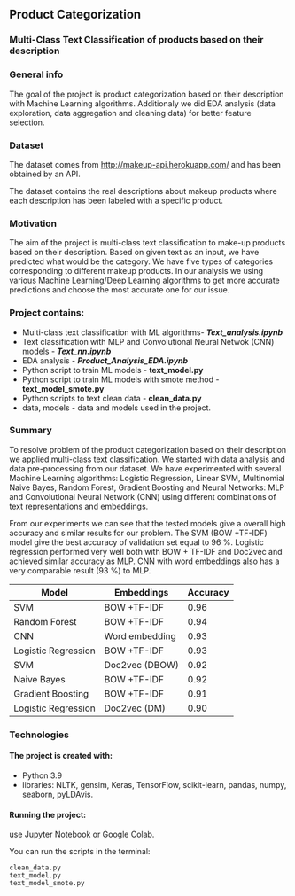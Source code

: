 ## Product Categorization
### Multi-Class Text Classification of products based on their description
 
### General info

The goal of the project is product categorization based on their description with Machine Learning algorithms. Additionaly we did EDA analysis (data exploration, data aggregation and cleaning data) for better feature selection.

### Dataset
The dataset comes from http://makeup-api.herokuapp.com/ and has been obtained by an API.

The dataset contains the real descriptions about makeup products where each description has been labeled with a specific product.

### Motivation

The aim of the project is multi-class text classification to make-up products based on their description. Based on given text as an input, we have predicted what would be the category. We have five types of categories corresponding to different makeup products. In our analysis we using various Machine Learning/Deep Learning algorithms to get more accurate predictions and choose the most accurate one for our issue. 

### Project contains:
* Multi-class text classification with ML algorithms- ***Text_analysis.ipynb***
* Text classification with MLP and Convolutional Neural Netwok (CNN) models - ***Text_nn.ipynb***
* EDA analysis - ***Product_Analysis_EDA.ipynb***
* Python script to train ML models - **text_model.py**
* Python script to train ML models with smote method - **text_model_smote.py**
* Python scripts to text clean data - **clean_data.py**
* data, models - data and models used in the project.

### Summary

To resolve problem of the product categorization based on their description we applied multi-class text classification. We started with data analysis and data pre-processing from our dataset.  We have experimented with several Machine Learning algorithms: Logistic Regression, Linear SVM, Multinomial Naive Bayes, Random Forest, Gradient Boosting and Neural Networks: MLP and Convolutional Neural Network (CNN) using different combinations of text representations and embeddings.

From our experiments we can see that the tested models give a overall high accuracy and similar results for our problem. The SVM (BOW +TF-IDF) model give the best accuracy of validation set equal to 96 %. Logistic regression performed very well both with BOW + TF-IDF and Doc2vec and achieved similar accuracy as MLP. CNN with word embeddings also has a very comparable result (93 %) to MLP. 

Model | Embeddings | Accuracy
------------ | ------------- | ------------- 
SVM| BOW +TF-IDF  | 0.96
Random Forest| BOW +TF-IDF | 0.94
CNN | Word embedding | 0.93
Logistic Regression | BOW +TF-IDF  | 0.93
SVM | Doc2vec (DBOW)| 0.92
Naive Bayes | BOW +TF-IDF | 0.92
Gradient Boosting | BOW +TF-IDF | 0.91
Logistic Regression | Doc2vec (DM)  | 0.90


### Technologies
#### The project is created with:

* Python 3.9
* libraries: NLTK, gensim, Keras, TensorFlow, scikit-learn, pandas, numpy, seaborn, pyLDAvis.

#### Running the project:

use Jupyter Notebook or Google Colab.

You can run the scripts in the terminal:

    clean_data.py
    text_model.py
    text_model_smote.py

